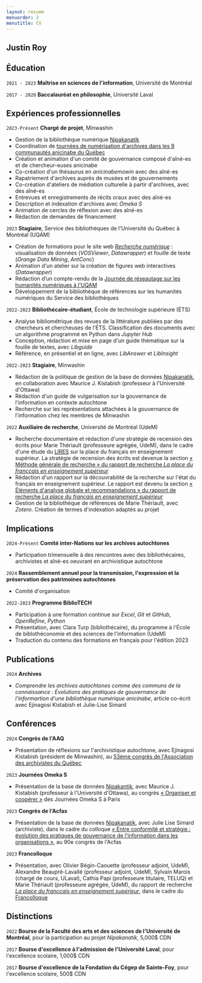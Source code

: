 ```yaml
---
layout: resume
menuorder: 2
menutitle: CV
---
```

## Justin Roy

## Éducation

`2021 - 2023`
__Maîtrise en sciences de l'information__,
Université de Montréal

`2017 - 2020`
__Baccalauréat en philosophie__,
Université Laval 

## Expériences professionnelles

`2023-Présent`
__Chargé de projet__, Minwashin

- Gestion de la bibliothèque numérique [Nipakanatik](https://nipakanatik.org/s/nipakanatik/page/accueil)
- Coordination de [tournées de numérisation d'archives dans les 9 communautés anicinabe du Québec](https://ici.radio-canada.ca/espaces-autochtones/2017722/anishinaabe-histoire-archives-numeriques-minwashin)
- Création et animation d'un comité de gouvernance composé d'aîné-es et de chercheur-euses anicinabe
- Co-création d'un thésaurus en _anicinabemowin_ avec des aîné-es
- Rapatriement d'archives auprès de musées et de gouvernements
- Co-création d'ateliers de médiation culturelle à partir d'archives, avec des aîné-es
- Entrevues et enregistrements de récits oraux avec des aîné-es
- Description et indexation d'archives avec _Omeka S_
- Animation de cercles de réflexion avec des aîné-es
- Rédaction de demandes de financement

`2023`
__Stagiaire__, Service des bibliothèques de l'Université du Québec à Montréal (UQAM)

- Création de formations pour le site web [_Recherche numérique_](https://recherchenumerique.uqam.ca/) : visualisation de données (_VOSViewer_, _Datawrapper_) et fouille de texte (_Orange Data Mining_, _AntConc_)
- Animation d'un atelier sur la création de figures web interactives (_Datawrapper_)
- Rédaction d’un compte-rendu de la [Journée de réseautage sur les humanités numériques à l'UQAM](https://evenements.uqam.ca/evenements/journee-de-reseautage-sur-les-humanites-numeriques-a-l-uqam/25174?date=2023-05-03_09-30-00)
- Développement de la bibliothèque de références sur les humanités numériques du Service des bibliothèques

`2022-2023`
__Bibliothécaire-étudiant__, École de technologie supérieure (ÉTS)

- Analyse bibliométrique des revues de la littérature publiées par des chercheurs et chercheuses de l'ÉTS. Classification des documents avec un algorithme programmé en Python dans _Jupyter Hub_
- Conception, rédaction et mise en page d'un guide thématique sur la fouille de textes, avec _Libguide_
- Référence, en présentiel et en ligne, avec _LibAnswer_ et _LibInsight_

`2022-2023`
__Stagiaire__, Minwashin

- Rédaction de la politique de gestion de la base de données [Nipakanatik](https://dev.nipakanatik.org/s/nipakanatik/page/accueil), en collaboration avec Maurice J. Kistabish (professeur à l'Université d'Ottawa)
- Rédaction d'un guide de vulgarisation sur la gouvernance de l'information en contexte autochtone
- Recherche sur les représentations attachées à la gouvernance de l'information chez les membres de Minwashin

`2022`
__Auxiliaire de recherche__, Université de Montréal (UdeM)

- Recherche documentaire et rédaction d'une stratégie de recension des écrits pour Marie Thériault (professeure agrégée, UdeM), dans le cadre d'une étude du [LIRES](https://www.lires.ca/) sur la place du français en enseignement supérieur. La stratégie de recension des écrits est devenue la section [« Méthode générale de recherche » du rapport de recherche _La place du françcais en enseignement supérieur_](https://documentation.lacsq.org/in/documentViewer.xhtml?id=1e180c36-2393-446f-bde9-9af08649fafc&locale=fr&file=/in/rest/annotationSVC/DownloadWatermarkedAttachment/attach_upload_94ec85f8-e51f-4d1c-b129-76e952240280#%5B%7B%22num%22%3A31%2C%22gen%22%3A0%7D%2C%7B%22name%22%3A%22XYZ%22%7D%2C68%2C234%2C0%5D)
- Rédaction d'un rapport sur la découvrabilité de la recherche sur l'état du français en enseignement supérieur. Le rapport est devenu la section [« Éléments d'analyse globale et recommandations » du rapport de recherche _La place du français en enseignement supérieur_](https://documentation.lacsq.org/in/documentViewer.xhtml?id=1e180c36-2393-446f-bde9-9af08649fafc&locale=fr&file=/in/rest/annotationSVC/DownloadWatermarkedAttachment/attach_upload_94ec85f8-e51f-4d1c-b129-76e952240280#%5B%7B%22num%22%3A85%2C%22gen%22%3A0%7D%2C%7B%22name%22%3A%22XYZ%22%7D%2C84%2C379%2C0%5D)
- Gestion de la bibliothèque de références de Marie Thériault, avec _Zotero_. Création de termes d'indexation adaptés au projet

## Implications

`2024-Présent`
__Comité inter-Nations sur les archives autochtones__
- Participation trimensuelle à des rencontres avec des bibliothécaires, archivistes et aîné-es oeuvrant en archivistique autochtone

`2024`
__Rassemblement annuel pour la transmission, l'expression et la préservation des patrimoines autochtones__
-  Comité d'organisation

`2022-2023`
__Programme BiblioTECH__

- Participation à une formation continue sur _Excel_, _Git_ et _GitHub_, _OpenRefine_, _Python_
- Présentation, avec Clara Turp (bibliothécaire), du programme à l'École de biblothéconomie et des sciences de l'information (UdeM)
- Traduction du contenu des formations en français pour l'édition 2023

## Publications

`2024`
__Archives__
- _Comprendre les archives autochtones comme des communs de la connaissance : Évolutions des pratiques de gouvernance de l'informartion d'une bibliothèque numérique anicinabe_, article co-écrit avec Ejinagosi Kistabish et Julie-Lise Simard

## Conférences

`2024`
__Congrès de l'AAQ__
- Présentation de réflexions sur l'archivistique autochtone, avec Ejinagosi Kistabish (président de Minwashin), au [53ème congrès de l'Association des archivistes du Québec](https://archivistes.qc.ca/publication-du-programme-preliminaire-du-congres-2024/)

`2023`
__Journées Omeka S__

- Présentation de la base de données [Nipakantik](https://nipakanatik.org/s/nipakanatik/page/accueil), avec Maurice J. Kistabish (professeur à l'Université d'Ottawa), au congrès [« Organiser et coopérer »](https://omeka.sciencesconf.org/resource/page/id/16) des Journées Omeka S à Paris

`2023`
__Congrès de l'Acfas__

- Présentation de la base de données [Nipakanatik](https://nipakanatik.org/s/nipakanatik/page/accueil), avec Julie Lise Simard (archiviste), dans le cadre du colloque [« Entre conformité et stratégie : évolution des pratiques de gouvernance de l’information dans les organisations »](https://www.acfas.ca/evenements/congres/programme-preliminaire/300/301), au 90e congrès de l'Acfas

`2023`
__Francolloque__

- Présentation, avec Olivier Bégin-Caouette (professeur adjoint, UdeM), Alexandre Beaupré-Lavallé (professeur adjoint, UdeM), Sylvain Marois (chargé de cours, ULaval), Cathia Papi (professeure titulaire, TELUQ) et Marie Thériault (professeure agrégée, UdeM), du rapport de recherche [_La place du françcais en enseignement supérieur_](https://documentation.lacsq.org/in/documentViewer.xhtml?id=1e180c36-2393-446f-bde9-9af08649fafc&locale=fr&file=/in/rest/annotationSVC/DownloadWatermarkedAttachment/attach_upload_94ec85f8-e51f-4d1c-b129-76e952240280), dans le cadre du [Francolloque](https://francolloque.lacsq.org/programmation/)

## Distinctions

`2022`
__Bourse de la Faculté des arts et des sciences de l'Université de Montréal__, pour la participation au projet _Nipakanatik_, 5,000$ CDN

`2017`
__Bourse d'excellence à l'admission de l'Université Laval__, pour l'excellence scolaire, 1,000$ CDN

`2017`
__Bourse d'excellence de la Fondation du Cégep de Sainte-Foy__, pour l'excellence scolaire, 500$ CDN

<!-- ### Footer

Last updated: 2023 -->


